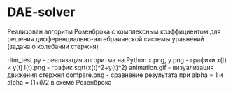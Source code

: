 # DAE-solver
Реализован алгоритм Розенброка с комплексным коэффициентом для решения дифференциально-алгебраической системы уравнений (задача о колебании стержня)

ritm_test.py - реализация алгоритма на Python
x.png, y.png - графики x(t) и y(t)
l(t).png - график sqrt(x(t)^2+y(t)^2)
animation.gif - визуализация движения стержня
compare.png - сравнение результата при alpha = 1 и alpha = (1+i)/2 в схеме Розенброка
